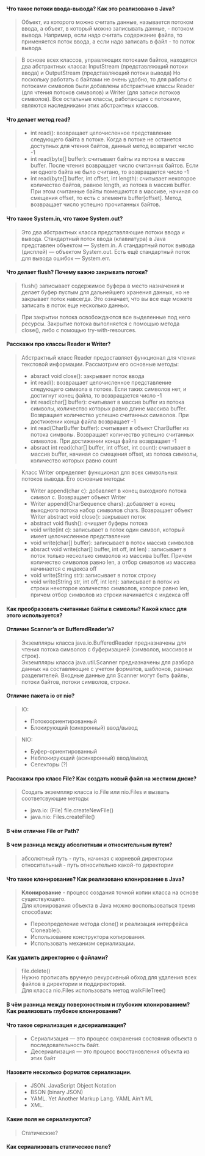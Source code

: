 #### Что такое потоки ввода-вывода? Как это реализовано в Java?
>Объект, из которого можно считать данные, называется потоком ввода, 
а объект, в который можно записывать данные, - потоком вывода. 
Например, если надо считать содержание файла, то применяется поток ввода, 
а если надо записать в файл - то поток вывода.

>В основе всех классов, управляющих потоками байтов, находятся два абстрактных класса: InputStream (представляющий потоки ввода) и OutputStream (представляющий потоки вывода)
Но поскольку работать с байтами не очень удобно, то для работы с потоками символов были добавлены абстрактные классы Reader (для чтения потоков символов) и Writer (для записи потоков символов).
Все остальные классы, работающие с потоками, являются наследниками этих абстрактных классов.
#### Что делает метод read?
>- int read(): возвращает целочисленное представление следующего байта в потоке. Когда в потоке не останется доступных для чтения байтов, данный метод возвратит число -1
>- int read(byte[] buffer): считывает байты из потока в массив buffer. После чтения возвращает число считанных байтов. Если ни одного байта не было считано, то возвращается число -1
>- int read(byte[] buffer, int offset, int length): считывает некоторое количество байтов, равное length, из потока в массив buffer. При этом считанные байты помещаются в массиве, начиная со смещения offset, то есть с элемента buffer[offset]. Метод возвращает число успешно прочитанных байтов.
#### Что такое System.in, что такое System.out?
> Это два абстрактных класса представляющие потоки ввода и вывода.
>Стандартный поток ввода (клавиатура) в Java представлен объектом — System.in. 
А стандартный поток вывода (дисплей) — объектом System.out. Есть ещё стандартный поток для вывода ошибок — System.err. 
#### Что делает flush?  Почему важно закрывать потоки?
>flush() записывает содержимое буфера в место назначения и делает буфер 
пустым для дальнейшего хранения данных, но не закрывает поток навсегда. Это означает, что вы все еще можете записать в поток еще несколько данных.

>При закрытии потока освобождаются все выделенные под него ресурсы. Закрытие потока выполняется с помощью метода close(), либо с помощью try-with-resources.

#### Расскажи про классы Reader и Writer?
>Абстрактный класс Reader предоставляет функционал для чтения текстовой 
информации. Рассмотрим его основные методы:
>- absract void close(): закрывает поток ввода
>- int read(): возвращает целочисленное представление следующего символа в потоке. 
Если таких символов нет, и достигнут конец файла, то возвращается число -1
>- int read(char[] buffer): считывает в массив buffer из потока символы, 
количество которых равно длине массива buffer. 
Возвращает количество успешно считанных символов. При достижении конца файла возвращает -1
>- int read(CharBuffer buffer): считывает в объект CharBuffer из потока символы. Возвращает количество успешно считанных символов. При достижении конца файла возвращает -1
>- absract int read(char[] buffer, int offset, int count): считывает в массив buffer, начиная со смещения offset, из потока символы, количество которых равно count

>Класс Writer определяет функционал для всех символьных потоков вывода. Его основные методы:
>- Writer append(char c): добавляет в конец выходного потока символ c. Возвращает объект Writer
>- Writer append(CharSequence chars): добавляет в конец выходного потока набор символов chars. Возвращает объект Writer
abstract void close(): закрывает поток
>- abstract void flush(): очищает буферы потока
>- void write(int c): записывает в поток один символ, который имеет целочисленное представление
>- void write(char[] buffer): записывает в поток массив символов
>- absract void write(char[] buffer, int off, int len) : записывает в поток только несколько символов из массива buffer. Причем количество символов равно len, а отбор символов из массива начинается с индекса off
>- void write(String str): записывает в поток строку
>- void write(String str, int off, int len): записывает в поток из строки некоторое количество символов, которое равно len, причем отбор символов из строки начинается с индекса off
#### Как преобразовать считанные байты в символы? Какой класс для этого используется?
>
#### Отличие Scanner’a от BufferedReader’a?
>Экземпляры класса java.io.BufferedReader предназначены для чтения потока символов с буферизацией (символов, массивов и строк).  
>Экземпляры класса java.util.Scanner предназначены для разбора данных на составляющие с учетом форматов, шаблонов, разных разделителей. Входные данные для Scanner могут быть файлы, потоки байтов, потоки символов, строки.
#### Отличие пакета io от nio?
>IO:
>- Потокоориентированный
>- Блокирующий (синхронный) ввод/вывод 

>NIO:
>- Буфер-ориентированный
>- Неблокирующий (асинхронный) ввод/вывод
>- Селекторы (?)
#### Расскажи про класс File? Как создать новый файл на жестком диске?
> Создать экземпляр класса io.File или nio.Files и вызвать соответсвующие методы:
>- java.io: (File) file.createNewFile()
>- java.nio: Files.createFile()
#### В чём отличие File от Path?
> 
#### В чем разница между абсолютным и относительным путем?
> абсолютный путь - путь, начиная с корневой директории   
> относительный - путь относительно какой-то директории
#### Что такое клонирование? Как реализовано клонирование в Java?
> <b>Клонирование</b> - процесс создания точной копии класса на основе существующего.   
> Для клонирования объекта в Java можно воспользоваться тремя способами:
>- Переопределение метода clone() и реализация интерфейса Cloneable().
>- Использование конструктора копирования.
>- Использовать механизм сериализации.
#### Как удалить директорию с файлами?
>file.delete()  
Нужно прописать вручную рекурсивный обход для удаления всех файлов в директории и поддиректорий.     
>Для класса nio.Files использовать метод walkFileTree()
#### В чём разница между поверхностным и глубоким клонированием? Как реализовать глубокое клонирование?
> 
#### Что такое сериализация и десериализация?
>- Сериализация — это процесс сохранения состояния объекта в последовательность байт.
>- Десериализация — это процесс восстановления объекта из этих байт
#### Назовите несколько форматов сериализации.
>- JSON. JavaScript Object Notation
>- BSON (binary JSON)
>- YAML. Yet Another Markup Lang. YAML Ain't ML
>- XML.
#### Какие поля не сериализуются?
> Статические?
#### Как сериализовать статическое поле?
>